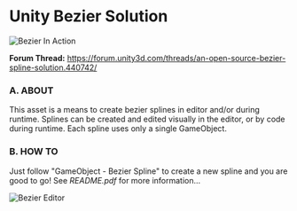 # Unity Bezier Solution

![Bezier In Action](https://yasirkula.files.wordpress.com/2016/11/splinegif.gif "Bezier In Action")

**Forum Thread:** https://forum.unity3d.com/threads/an-open-source-bezier-spline-solution.440742/

### A. ABOUT

This asset is a means to create bezier splines in editor and/or during runtime. Splines can be created and edited visually in the editor, or by code during runtime. Each spline uses only a single GameObject.

### B. HOW TO

Just follow "GameObject - Bezier Spline" to create a new spline and you are good to go! See *README.pdf* for more information...

![Bezier Editor](https://yasirkula.files.wordpress.com/2016/11/splineeditor.png "Bezier Editor")
